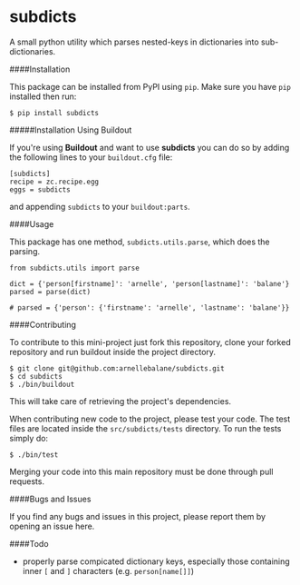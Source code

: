subdicts
========

A small python utility which parses nested-keys in dictionaries into sub-dictionaries.

####Installation

This package can be installed from PyPI using `pip`. Make sure you have `pip` installed 
then run:

```
$ pip install subdicts
```

#####Installation Using Buildout

If you're using __Buildout__ and want to use __subdicts__ you can do so by adding the 
following lines to your `buildout.cfg` file:

```
[subdicts]
recipe = zc.recipe.egg
eggs = subdicts
```

and appending `subdicts` to your `buildout:parts`.

####Usage

This package has one method, `subdicts.utils.parse`, which does the parsing.

```
from subdicts.utils import parse

dict = {'person[firstname]': 'arnelle', 'person[lastname]': 'balane'}
parsed = parse(dict)

# parsed = {'person': {'firstname': 'arnelle', 'lastname': 'balane'}}
```

####Contributing

To contribute to this mini-project just fork this repository, clone your forked repository 
and run buildout inside the project directory.

```
$ git clone git@github.com:arnellebalane/subdicts.git
$ cd subdicts
$ ./bin/buildout
```

This will take care of retrieving the project's dependencies.

When contributing new code to the project, please test your code. The test files are 
located inside the `src/subdicts/tests` directory. To run the tests simply do:

```
$ ./bin/test
```

Merging your code into this main repository must be done through pull requests.

####Bugs and Issues

If you find any bugs and issues in this project, please report them by opening an
issue here.

####Todo

- properly parse compicated dictionary keys, especially those containing inner `[` and 
  `]` characters (e.g. `person[name[]]`)
